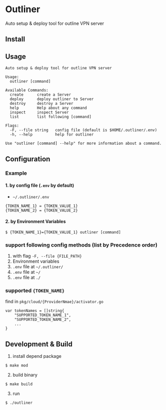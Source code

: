 # Outliner
Auto setup & deploy tool for outline VPN server

## Install

## Usage
```
Auto setup & deploy tool for outline VPN server

Usage:
  outliner [command]

Available Commands:
  create      create a Server
  deploy      deploy outliner to Server
  destroy     destroy a Server
  help        Help about any command
  inspect     inspect Server
  list        list following [command]

Flags:
  -F, --file string   config file (default is $HOME/.outliner/.env)
  -h, --help          help for outliner

Use "outliner [command] --help" for more information about a command.
```

## Configuration
### Example
#### 1. by config file (`.env` by default)
* `~/.outliner/.env`
```
{TOKEN_NAME_1} = {TOKEN_VALUE_1}
{TOKEN_NAME_2} = {TOKEN_VALUE_2}
```

#### 2. by Environment Variables
```
$ {TOKEN_NAME_1}={TOKEN_VALUE_1} outliner [command]
```

### support following config methods (list by Precedence order)
1. with flag `-F, --file {FILE_PATH}`
2. Environment variables
3. `.env` file at `~/.outliner/`
4. `.env` file at `~/`
5. `.env` file at `./`

### supported `{TOKEN_NAME}`
find in `pkg/cloud/{ProviderNmae}/activator.go` 
```
var tokenNames = []string{
    "SUPPORTED_TOKEN_NAME_1",
    "SUPPORTED_TOKEN_NAME_2",
    ...
}
```

## Development & Build
1. install depend package
```
$ make mod
```
2. build binary
```
$ make build
```
3. run
```
$ ./outliner
```